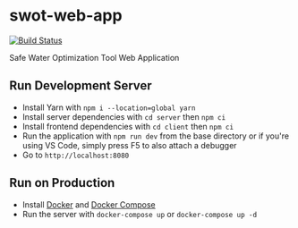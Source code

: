 # swot-web-app

[![Build Status](https://dev.azure.com/safeh2o/SWOT/_apis/build/status/safeh2o.swot-web-app?branchName=main)](https://dev.azure.com/safeh2o/SWOT/_build/latest?definitionId=1&branchName=main)

Safe Water Optimization Tool Web Application

## Run Development Server

-   Install Yarn with `npm i --location=global yarn`
-   Install server dependencies with `cd server` then `npm ci`
-   Install frontend dependencies with `cd client` then `npm ci`
-   Run the application with `npm run dev` from the base directory or if you're using VS Code, simply press F5 to also attach a debugger
-   Go to `http://localhost:8080`

## Run on Production

-   Install [Docker](https://docs.docker.com/engine/install/) and [Docker Compose](https://docs.docker.com/compose/install/)
-   Run the server with `docker-compose up` or `docker-compose up -d`
